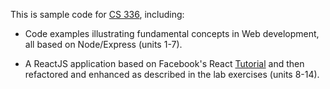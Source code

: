 This is sample code for [CS 336](https://cs.calvin.edu/courses/cs/336), including:

* Code examples illustrating fundamental concepts in Web development,
all based on Node/Express (units 1-7).

* A ReactJS application based on Facebook's React
[Tutorial](https://facebook.github.io/react/docs/tutorial.html)
and then refactored and enhanced as described in the lab exercises (units 8-14).
